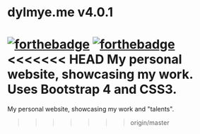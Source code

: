 dylmye.me
v4.0.1
================
[![forthebadge](http://forthebadge.com/images/badges/uses-css.svg)](http://forthebadge.com) [![forthebadge](http://forthebadge.com/images/badges/uses-html.svg)](http://forthebadge.com)    
<<<<<<< HEAD
My personal website, showcasing my work.    
Uses Bootstrap 4 and CSS3.
=======
My personal website, showcasing my work and "talents".
>>>>>>> origin/master
